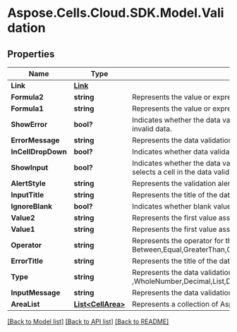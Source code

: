 # Aspose.Cells.Cloud.SDK.Model.Validation
## Properties

Name | Type | Description | Notes
------------ | ------------- | ------------- | -------------
**Link** | [**Link**](Link.md) |  | [optional] 
**Formula2** | **string** | Represents the value or expression associated with the second part of the    data validation.              | [optional] 
**Formula1** | **string** | Represents the value or expression associated with the data validation. | [optional] 
**ShowError** | **bool?** | Indicates whether the data validation error message will be displayed whenever    the user enters invalid data. | [optional] 
**ErrorMessage** | **string** | Represents the data validation error message. | [optional] 
**InCellDropDown** | **bool?** | Indicates whether data validation displays a drop-down list that contains    acceptable values. | [optional] 
**ShowInput** | **bool?** | Indicates whether the data validation input message will be displayed whenever    the user selects a cell in the data validation range. | [optional] 
**AlertStyle** | **string** | Represents the validation alert style.Information,Stop,Warning              | [optional] 
**InputTitle** | **string** | Represents the title of the data-validation input dialog box. | [optional] 
**IgnoreBlank** | **bool?** | Indicates whether blank values are permitted by the range data validation. | [optional] 
**Value2** | **string** | Represents the first value associated with the data validation.              | [optional] 
**Value1** | **string** | Represents the first value associated with the data validation. | [optional] 
**Operator** | **string** | Represents the operator for the data validation. Between,Equal,GreaterThan,GreaterOrEqual,LessThan,LessOrEqual,None,NotBetween,NotEqual | [optional] 
**ErrorTitle** | **string** | Represents the title of the data-validation error dialog box. | [optional] 
**Type** | **string** | Represents the data validation type. AnyValue ,WholeNumber,Decimal,List,Date,Time,TextLength,Custom              | [optional] 
**InputMessage** | **string** | Represents the data validation input message. | [optional] 
**AreaList** | [**List&lt;CellArea&gt;**](CellArea.md) | Represents a collection of Aspose.Cells.CellArea which contains the data     validation settings. | [optional] 

[[Back to Model list]](../README.md#documentation-for-models) [[Back to API list]](../README.md#documentation-for-api-endpoints) [[Back to README]](../README.md)

